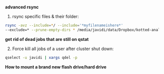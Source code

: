 __advanced rsync__

1. rsync specific files & their folder:
```bash
rsync -avz --include=*/ --include='*myfilenameishere*' 
--exclude=* --prune-empty-dirs * /media/javidi/data/Dropbox/kotted-analysis/
```

__get rid of dead jobs that are still on qstat__

2. Force kill all jobs of a user after cluster shut down:
```bash
qselect -u javidi | xargs qdel -p
```

__How to mount a brand new flash drive/hard drive__
